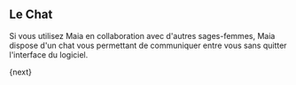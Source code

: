 ## Le Chat

Si vous utilisez Maia en collaboration avec d'autres sages-femmes, Maia dispose d'un chat vous permettant de communiquer entre vous sans quitter l'interface du logiciel.

{next}
